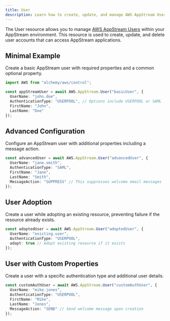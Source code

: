 ```yaml
---
title: User
description: Learn how to create, update, and manage AWS AppStream Users using Alchemy Cloud Control.
---
```



The User resource allows you to manage [AWS AppStream Users](https://docs.aws.amazon.com/appstream/latest/userguide/) within your AppStream environment. This resource is used to create, update, and delete user accounts that can access AppStream applications.

## Minimal Example

Create a basic AppStream user with required properties and a common optional property.

```ts
import AWS from "alchemy/aws/control";

const appStreamUser = await AWS.AppStream.User("basicUser", {
  UserName: "john.doe",
  AuthenticationType: "USERPOOL", // Options include USERPOOL or SAML
  FirstName: "John",
  LastName: "Doe"
});
```

## Advanced Configuration

Configure an AppStream user with additional properties including a message action.

```ts
const advancedUser = await AWS.AppStream.User("advancedUser", {
  UserName: "jane.smith",
  AuthenticationType: "SAML",
  FirstName: "Jane",
  LastName: "Smith",
  MessageAction: "SUPPRESS" // This suppresses welcome email messages
});
```

## User Adoption

Create a user while adopting an existing resource, preventing failure if the resource already exists.

```ts
const adoptedUser = await AWS.AppStream.User("adoptedUser", {
  UserName: "existing.user",
  AuthenticationType: "USERPOOL",
  adopt: true // Adopt existing resource if it exists
});
```

## User with Custom Properties

Create a user with a specific authentication type and additional user details.

```ts
const customAuthUser = await AWS.AppStream.User("customAuthUser", {
  UserName: "mike.jones",
  AuthenticationType: "USERPOOL",
  FirstName: "Mike",
  LastName: "Jones",
  MessageAction: "SEND" // Send welcome message upon creation
});
```
